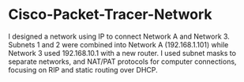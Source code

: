 # Cisco-Packet-Tracer-Network
I designed a network using IP to connect Network A and Network 3. Subnets 1 and 2 were combined into Network A (192.168.1.101) while Network 3 used 192.168.10.1 with a new router. I used subnet masks to separate networks, and NAT/PAT protocols for computer connections, focusing on RIP and static routing over DHCP.
